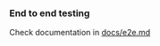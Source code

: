 ### End to end testing
Check documentation in [docs/e2e.md](github.com/DataDog/system-tests/docs/execute/e2e.md)

